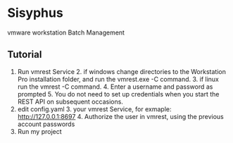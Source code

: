 # Sisyphus
vmware workstation Batch Management

## Tutorial

1. Run vmrest Service
   2. if windows change directories to the Workstation Pro installation folder, and run the vmrest.exe -C command.
   3. if linux  run the vmrest -C command.
   4. Enter a username and password as prompted
   5. You do not need to set up credentials when you start the REST API on subsequent occasions.
2. edit config.yaml
   3. your vmrest Service, for exmaple: http://127.0.0.1:8697
   4. Authorize the user in vmrest, using the previous account passwords 
5. Run my project